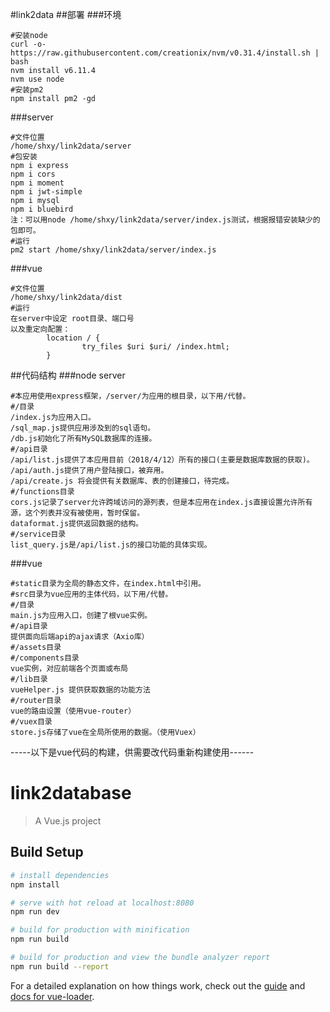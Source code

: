 
#link2data
##部署
###环境
```
#安装node
curl -o- https://raw.githubusercontent.com/creationix/nvm/v0.31.4/install.sh | bash
nvm install v6.11.4
nvm use node
#安装pm2
npm install pm2 -gd
```
###server
```
#文件位置
/home/shxy/link2data/server
#包安装
npm i express
npm i cors
npm i moment
npm i jwt-simple
npm i mysql
npm i bluebird
注：可以用node /home/shxy/link2data/server/index.js测试，根据报错安装缺少的包即可。
#运行
pm2 start /home/shxy/link2data/server/index.js
```
###vue
```
#文件位置
/home/shxy/link2data/dist
#运行
在server中设定 root目录、端口号
以及重定向配置：
        location / {
                try_files $uri $uri/ /index.html;
        }
```
##代码结构
###node server
```
#本应用使用express框架，/server/为应用的根目录，以下用/代替。
#/目录
/index.js为应用入口。
/sql_map.js提供应用涉及到的sql语句。
/db.js初始化了所有MySQL数据库的连接。
#/api目录
/api/list.js提供了本应用目前（2018/4/12）所有的接口(主要是数据库数据的获取)。
/api/auth.js提供了用户登陆接口，被弃用。
/api/create.js 将会提供有关数据库、表的创建接口，待完成。
#/functions目录
cors.js记录了server允许跨域访问的源列表，但是本应用在index.js直接设置允许所有源，这个列表并没有被使用，暂时保留。
dataformat.js提供返回数据的结构。
#/service目录
list_query.js是/api/list.js的接口功能的具体实现。
```
###vue
```
#static目录为全局的静态文件，在index.html中引用。
#src目录为vue应用的主体代码，以下用/代替。
#/目录
main.js为应用入口，创建了根vue实例。
#/api目录
提供面向后端api的ajax请求（Axio库）
#/assets目录
#/components目录
vue实例，对应前端各个页面或布局
#/lib目录
vueHelper.js 提供获取数据的功能方法
#/router目录
vue的路由设置（使用vue-router）
#/vuex目录
store.js存储了vue在全局所使用的数据。（使用Vuex）
```
-----以下是vue代码的构建，供需要改代码重新构建使用------
# link2database

> A Vue.js project

## Build Setup

``` bash
# install dependencies
npm install

# serve with hot reload at localhost:8080
npm run dev

# build for production with minification
npm run build

# build for production and view the bundle analyzer report
npm run build --report
```
For a detailed explanation on how things work, check out the [guide](http://vuejs-templates.github.io/webpack/) and [docs for vue-loader](http://vuejs.github.io/vue-loader).
